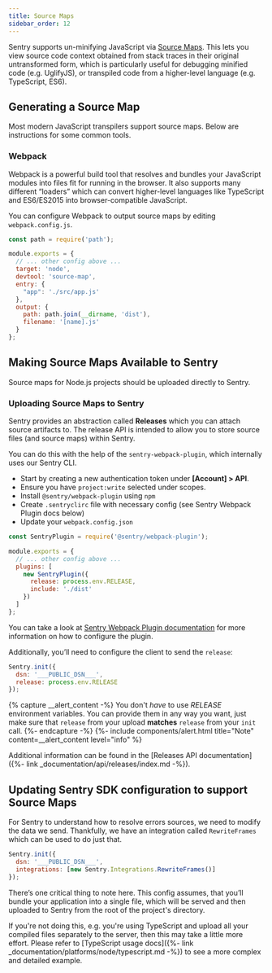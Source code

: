 ```yaml
---
title: Source Maps
sidebar_order: 12
---
```


Sentry supports un-minifying JavaScript via [Source Maps](http://blog.sentry.io/2015/10/29/debuggable-javascript-with-source-maps.html). This lets you view source code context obtained from stack traces in their original untransformed form, which is particularly useful for debugging minified code (e.g. UglifyJS), or transpiled code from a higher-level language (e.g. TypeScript, ES6).

## Generating a Source Map

Most modern JavaScript transpilers support source maps. Below are instructions for some common tools.

### Webpack

Webpack is a powerful build tool that resolves and bundles your JavaScript modules into files fit for running in the browser. It also supports many different “loaders” which can convert higher-level languages like TypeScript and ES6/ES2015 into browser-compatible JavaScript.

You can configure Webpack to output source maps by editing `webpack.config.js`.

```javascript
const path = require('path');

module.exports = {
  // ... other config above ...
  target: 'node',
  devtool: 'source-map',
  entry: {
    "app": './src/app.js'
  },
  output: {
    path: path.join(__dirname, 'dist'),
    filename: '[name].js'
  }
};
```

## Making Source Maps Available to Sentry

Source maps for Node.js projects should be uploaded directly to Sentry.

### Uploading Source Maps to Sentry

Sentry provides an abstraction called **Releases** which you can attach source artifacts to. The release API is intended to allow you to store source files (and source maps) within Sentry.

You can do this with the help of the `sentry-webpack-plugin`, which internally uses our Sentry CLI.

-   Start by creating a new authentication token under **[Account] > API**.
-   Ensure you have `project:write` selected under scopes.
-   Install `@sentry/webpack-plugin` using `npm`
-   Create `.sentryclirc` file with necessary config (see Sentry Webpack Plugin docs below)
-   Update your `webpack.config.json`

```javascript
const SentryPlugin = require('@sentry/webpack-plugin');

module.exports = {
  // ... other config above ...
  plugins: [
    new SentryPlugin({
      release: process.env.RELEASE,
      include: './dist'
    })
  ]
};
```

You can take a look at [Sentry Webpack Plugin documentation](https://github.com/getsentry/sentry-webpack-plugin) for more information on how to configure the plugin.

Additionally, you’ll need to configure the client to send the `release`:

```javascript
Sentry.init({
  dsn: '___PUBLIC_DSN___',
  release: process.env.RELEASE
});
```

{% capture __alert_content -%}
You don't _have_ to use _RELEASE_ environment variables. You can provide them in any way you want, just make sure that `release` from your upload **matches** `release` from your `init` call.
{%- endcapture -%}
{%- include components/alert.html
    title="Note"
    content=__alert_content
    level="info"
%}

Additional information can be found in the [Releases API documentation]({%- link _documentation/api/releases/index.md -%}).

## Updating Sentry SDK configuration to support Source Maps

For Sentry to understand how to resolve errors sources, we need to modify the data we send. Thankfully, we have an integration called `RewriteFrames` which can be used to do just that.

```javascript
Sentry.init({
  dsn: '___PUBLIC_DSN___',
  integrations: [new Sentry.Integrations.RewriteFrames()]
});
```

There’s one critical thing to note here. This config assumes, that you’ll bundle your application into a single file, which will be served and then uploaded to Sentry from the root of the project's directory.

If you're not doing this, e.g. you're using TypeScript and upload all your compiled files separately to the server, then this may take a little more effort. Please refer to [TypeScript usage docs]({%- link _documentation/platforms/node/typescript.md -%}) to see a more complex and detailed example.
